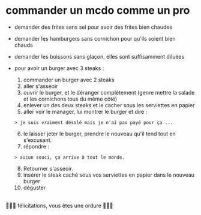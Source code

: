 # commander un mcdo comme un pro

* demander des frites sans sel pour avoir des frites bien chaudes
* demander les hamburgers sans cornichon pour qu'ils soient bien chauds
* demander les boissons sans glaçon, elles sont suffisamment diluées
* pour avoir un burger avec 3 steaks :
    1. commander un burger avec 2 steaks
    2. aller s'asseoir
    3. ouvrir le burger, et le déranger complètement (genre mettre la salade et les cornichons tous du même côté)
    4. enlever un des deux steaks et le cacher sous les serviettes en papier
    5. aller voir le manager, lui montrer le burger et dire :
    
      > je suis vraiment désolé mais je n'ai pas payé pour ça ...
     6. le laisser jeter le burger, prendre le nouveau qu'il tend tout en s'excusant. 
     7. répondre :

      > aucun souci, ça arrive à tout le monde.
     8. Retourner s'asseoir.
     7. insérer le steak caché sous vos serviettes en papier dans le nouveau burger
     8. déguster
     
     <br/> 👏👏👏 félicitations, vous êtes une ordure 👏👏👏
